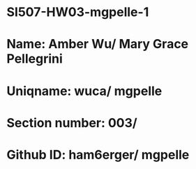 # SI507-HW03-mgpelle-1
# Name: Amber Wu/ Mary Grace Pellegrini
# Uniqname: wuca/ mgpelle
# Section number: 003/
# Github ID: ham6erger/ mgpelle
